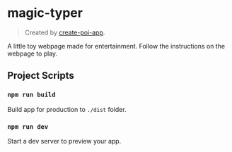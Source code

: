 # magic-typer

> Created by [create-poi-app](https://poi.js.org).
> 
A little toy webpage made for entertainment. Follow the instructions on the webpage to play.

## Project Scripts

### `npm run build`

Build app for production to `./dist` folder.

### `npm run dev`

Start a dev server to preview your app.


